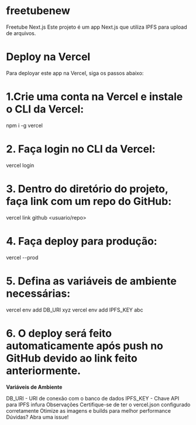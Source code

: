 # freetubenew
Freetube Next.js
Este projeto é um app Next.js que utiliza IPFS para upload de arquivos.

# Deploy na Vercel
Para deployar este app na Vercel, siga os passos abaixo:

# 1.Crie uma conta na Vercel e instale o CLI da Vercel:
<!---->

npm i -g vercel
# 2.  Faça login no CLI da Vercel:

<!---->

vercel login
# 3.  Dentro do diretório do projeto, faça link com um repo do GitHub:

<!---->

vercel link github <usuario/repo>
# 4.  Faça deploy para produção:

<!---->

vercel --prod
# 5.  Defina as variáveis de ambiente necessárias:

<!---->

vercel env add DB_URI xyz
vercel env add IPFS_KEY abc
# 6.  O deploy será feito automaticamente após push no GitHub devido ao link feito anteriormente.

**Variáveis de Ambiente**

DB_URI - URI de conexão com o banco de dados
IPFS_KEY - Chave API para IPFS infura
Observações
Certifique-se de ter o vercel.json configurado corretamente
Otimize as imagens e builds para melhor performance
Dúvidas? Abra uma issue!
